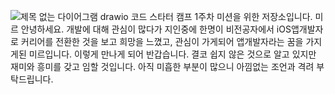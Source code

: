 ![제목 없는 다이어그램 drawio](https://github.com/yagom-academy/swift-starter-week1/assets/125941932/a8cb169f-9edb-414f-94a6-fdddb5bbd729)
코드 스타터 캠프 1주차 미션을 위한 저장소입니다.
미르
안녕하세요. 개발에 대해 관심이 많다가 지인중에 한명이 비전공자에서 iOS앱개발자로 커리어를 전환한 것을 보고 희망을 느꼈고, 관심이 가게되어 앱개발자라는 꿈을 가지게된 미르입니다.
이렇게 만나게 되어 반갑습니다. 결코 쉽지 않은 것으로 알고 있지만 재미와 흥미를 갖고 임할 것입니다. 아직 미흡한 부분이 많으니 아낌없는 조언과 격려 부탁드립니다.